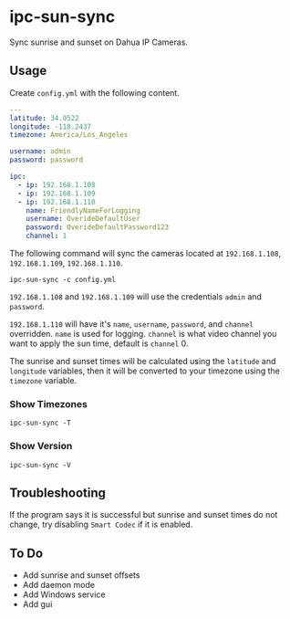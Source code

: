 # ipc-sun-sync

Sync sunrise and sunset on Dahua IP Cameras.

## Usage

Create `config.yml` with the following content.

```yml
---
latitude: 34.0522
longitude: -118.2437
timezone: America/Los_Angeles

username: admin
password: password

ipc:
  - ip: 192.168.1.108
  - ip: 192.168.1.109
  - ip: 192.168.1.110
    name: FriendlyNameForLogging
    username: OverideDefaultUser
    password: OverideDefaultPassword123
    channel: 1
```

The following command will sync the cameras located at `192.168.1.108`, `192.168.1.109`, `192.168.1.110`.

```
ipc-sun-sync -c config.yml
```

`192.168.1.108` and `192.168.1.109` will use the credentials `admin` and `password`.

`192.168.1.110` will have it's `name`, `username`, `password`, and `channel` overridden.
`name` is used for logging. `channel` is what video channel you want to apply the sun time, default is `channel` 0.

The sunrise and sunset times will be calculated using the `latitude` and `longitude` variables, then it will be converted to your timezone using the `timezone` variable.

### Show Timezones

```
ipc-sun-sync -T
```

### Show Version

```
ipc-sun-sync -V
```

## Troubleshooting

If the program says it is successful but sunrise and sunset times do not change, try disabling `Smart Codec` if it is enabled.

## To Do

- Add sunrise and sunset offsets
- Add daemon mode
- Add Windows service
- Add gui
